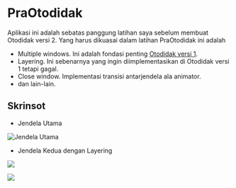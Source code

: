 # PraOtodidak

Aplikasi ini adalah sebatas panggung latihan saya sebelum membuat Otodidak versi 2. Yang harus dikuasai dalam latihan PraOtodidak ini adalah

- Multiple windows. Ini adalah fondasi penting [Otodidak versi 1](http://malsasa.wordpress.com/2013/02/24/otodidak-versi-1-dirilis/). 
- Layering. Ini sebenarnya yang ingin diimplementasikan di Otodidak versi 1 tetapi gagal. 
- Close window. Implementasi transisi antarjendela ala animator. 
- dan lain-lain. 

## Skrinsot

* Jendela Utama

![Jendela Utama](https://malsasa.files.wordpress.com/2014/08/github12.png)

* Jendela Kedua dengan Layering

![](https://malsasa.files.wordpress.com/2014/08/github13.png)

![](https://malsasa.files.wordpress.com/2014/08/github14.png)
